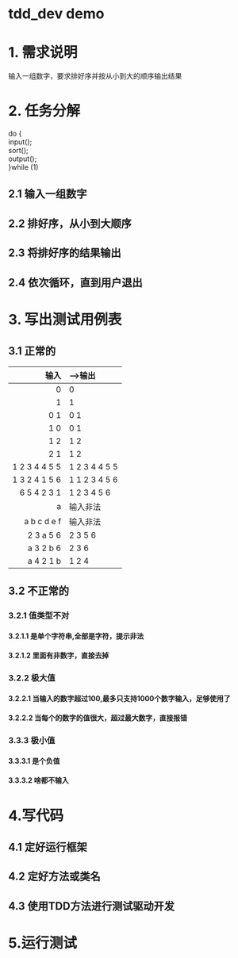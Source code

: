 # tdd_dev demo

# 1. 需求说明

输入一组数字，要求排好序并按从小到大的顺序输出结果

# 2. 任务分解

do {  
input();  
sort();  
output();   
}while (1)

## 2.1 输入一组数字

## 2.2 排好序，从小到大顺序

## 2.3 将排好序的结果输出

## 2.4 依次循环，直到用户退出

# 3. 写出测试用例表

## 3.1 正常的

输入|-->输出
----:|:----
0|0
1|1
0 1|0 1
1 0|0 1
1 2|1 2
2 1|1 2
1 2 3 4 4 5 5|1 2 3 4 4 5 5
1 3 2 4 1 5 6|1 1 2 3 4 5 6
6 5 4 2 3 1|1 2 3 4 5 6
a|输入非法
a b c d e f|输入非法
2 3 a 5 6|2 3 5 6
a 3 2 b 6|2 3 6
a 4 2 1 b|1 2 4

## 3.2 不正常的

### 3.2.1 值类型不对

#### 3.2.1.1 是单个字符串,全部是字符，提示非法

#### 3.2.1.2 里面有非数字，直接去掉

### 3.2.2 极大值

#### 3.2.2.1 当输入的数字超过100,最多只支持1000个数字输入，足够使用了

#### 3.2.2.2 当每个的数字的值很大，超过最大数字，直接报错

### 3.3.3 极小值

#### 3.3.3.1 是个负值

#### 3.3.3.2 啥都不输入

# 4.写代码

## 4.1 定好运行框架

## 4.2 定好方法或类名

## 4.3 使用TDD方法进行测试驱动开发

# 5.运行测试